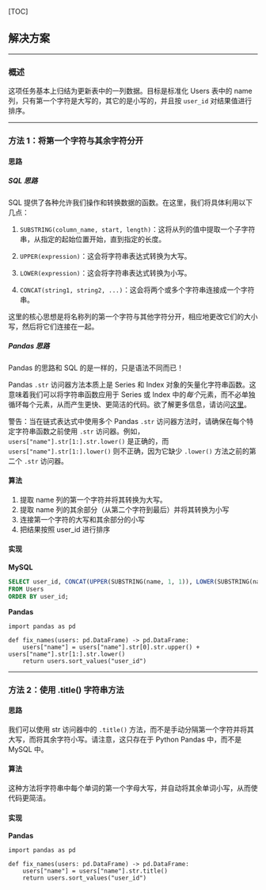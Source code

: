 [TOC]

## 解决方案

---

### 概述

这项任务基本上归结为更新表中的一列数据。目标是标准化 Users 表中的 name 列，只有第一个字符是大写的，其它的是小写的，并且按 `user_id` 对结果值进行排序。

---

### 方法 1：将第一个字符与其余字符分开

#### 思路

##### SQL 思路

SQL 提供了各种允许我们操作和转换数据的函数。在这里，我们将具体利用以下几点：

1. `SUBSTRING(column_name, start, length)`：这将从列的值中提取一个子字符串，从指定的起始位置开始，直到指定的长度。

2. `UPPER(expression)`：这会将字符串表达式转换为大写。

3. `LOWER(expression)`：这会将字符串表达式转换为小写。

4. `CONCAT(string1, string2, ...)`：这会将两个或多个字符串连接成一个字符串。

这里的核心思想是将名称列的第一个字符与其他字符分开，相应地更改它们的大小写，然后将它们连接在一起。

##### Pandas 思路

Pandas 的思路和 SQL 的是一样的，只是语法不同而已！

Pandas `.str` 访问器方法本质上是 Series 和 Index 对象的矢量化字符串函数。这意味着我们可以将字符串函数应用于 Series 或 Index 中的*每个*元素，而不必单独循环每个元素，从而产生更快、更简洁的代码。欲了解更多信息，请访问[这里](https://pandas.pydata.org/pandas-docs/stable/reference/api/pandas.Series.str.html)。

警告：当在链式表达式中使用多个 Pandas `.str` 访问器方法时，请确保在每个特定字符串函数之前使用 `.str` 访问器。例如，`users["name"].str[1:].str.lower()` 是正确的，而 `users["name"].str[1:].lower()` 则不正确，因为它缺少 `.lower()` 方法之前的第二个 `.str` 访问器。

#### 算法

1. 提取 name 列的第一个字符并将其转换为大写。
2. 提取 name 列的其余部分（从第二个字符到最后）并将其转换为小写
3. 连接第一个字符的大写和其余部分的小写
4. 把结果按照 user_id 进行排序


#### 实现


**MySQL**

```Sql
SELECT user_id, CONCAT(UPPER(SUBSTRING(name, 1, 1)), LOWER(SUBSTRING(name, 2))) AS name
FROM Users
ORDER BY user_id;
```

**Pandas**

```Python3
import pandas as pd

def fix_names(users: pd.DataFrame) -> pd.DataFrame:
    users["name"] = users["name"].str[0].str.upper() + users["name"].str[1:].str.lower()
    return users.sort_values("user_id")
```

---

### 方法 2：使用 .title() 字符串方法

#### 思路

我们可以使用 str 访问器中的 `.title()` 方法，而不是手动分隔第一个字符并将其大写，而将其余字符小写。请注意，这只存在于 Python Pandas 中，而不是 MySQL 中。

#### 算法

这种方法将字符串中每个单词的第一个字母大写，并自动将其余单词小写，从而使代码更简洁。

#### 实现

**Pandas**

```Python3
import pandas as pd

def fix_names(users: pd.DataFrame) -> pd.DataFrame:
    users["name"] = users["name"].str.title()
    return users.sort_values("user_id")
```
